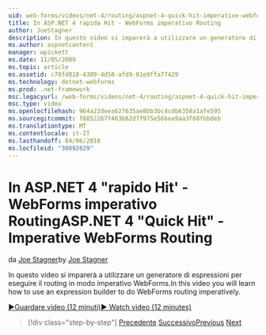 ```yaml
---
uid: web-forms/videos/net-4/routing/aspnet-4-quick-hit-imperative-webforms-routing
title: In ASP.NET 4 rapida Hit - WebForms imperativo Routing
author: JoeStagner
description: In questo video si imparerà a utilizzare un generatore di espressioni per eseguire il routing in modo imperativo WebForms.
ms.author: aspnetcontent
manager: wpickett
ms.date: 11/05/2009
ms.topic: article
ms.assetid: c78fd810-4309-4d58-afd9-81e9ffa77429
ms.technology: dotnet-webforms
ms.prod: .net-framework
msc.legacyurl: /web-forms/videos/net-4/routing/aspnet-4-quick-hit-imperative-webforms-routing
msc.type: video
ms.openlocfilehash: 964a22deea627635ae8bb3bc4cdb6358a1afe595
ms.sourcegitcommit: f8852267f463b62d7f975e56bea9aa3f68fbbdeb
ms.translationtype: MT
ms.contentlocale: it-IT
ms.lasthandoff: 04/06/2018
ms.locfileid: "30892829"
---
```

<a name="aspnet-4-quick-hit---imperative-webforms-routing"></a><span data-ttu-id="cbb99-103">In ASP.NET 4 "rapido Hit' - WebForms imperativo Routing</span><span class="sxs-lookup"><span data-stu-id="cbb99-103">ASP.NET 4 "Quick Hit" - Imperative WebForms Routing</span></span>
====================
<span data-ttu-id="cbb99-104">da [Joe Stagner](https://github.com/JoeStagner)</span><span class="sxs-lookup"><span data-stu-id="cbb99-104">by [Joe Stagner](https://github.com/JoeStagner)</span></span>

<span data-ttu-id="cbb99-105">In questo video si imparerà a utilizzare un generatore di espressioni per eseguire il routing in modo imperativo WebForms.</span><span class="sxs-lookup"><span data-stu-id="cbb99-105">In this video you will learn how to use an expression builder to do WebForms routing imperatively.</span></span> 

[<span data-ttu-id="cbb99-106">&#9654;Guardare video (12 minuti)</span><span class="sxs-lookup"><span data-stu-id="cbb99-106">&#9654; Watch video (12 minutes)</span></span>](https://channel9.msdn.com/Blogs/ASP-NET-Site-Videos/aspnet-4-quick-hit-imperative-webforms-routing)

> [!div class="step-by-step"]
> <span data-ttu-id="cbb99-107">[Precedente](aspnet-4-quick-hit-permanent-redirect.md)
> [Successivo](aspnet-4-quick-hit-declarative-webforms-routing.md)</span><span class="sxs-lookup"><span data-stu-id="cbb99-107">[Previous](aspnet-4-quick-hit-permanent-redirect.md)
[Next](aspnet-4-quick-hit-declarative-webforms-routing.md)</span></span>
